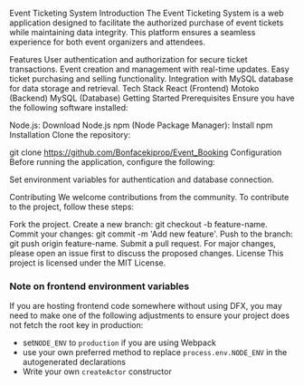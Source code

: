 Event Ticketing System
Introduction
The Event Ticketing System is a web application designed to facilitate the authorized purchase of event tickets while maintaining data integrity. This platform ensures a seamless experience for both event organizers and attendees.


Features
User authentication and authorization for secure ticket transactions.
Event creation and management with real-time updates.
Easy ticket purchasing and selling functionality.
Integration with MySQL database for data storage and retrieval.
Tech Stack
React (Frontend)
Motoko (Backend)
MySQL (Database)
Getting Started
Prerequisites
Ensure you have the following software installed:

Node.js: Download Node.js
npm (Node Package Manager): Install npm
Installation
Clone the repository:

git clone https://github.com/Bonfacekiprop/Event_Booking
Configuration
Before running the application, configure the following:

Set environment variables for authentication and database connection.

Contributing
We welcome contributions from the community. To contribute to the project, follow these steps:

Fork the project.
Create a new branch: git checkout -b feature-name.
Commit your changes: git commit -m 'Add new feature'.
Push to the branch: git push origin feature-name.
Submit a pull request.
For major changes, please open an issue first to discuss the proposed changes.
License
This project is licensed under the MIT License.

### Note on frontend environment variables

If you are hosting frontend code somewhere without using DFX, you may need to make one of the following adjustments to ensure your project does not fetch the root key in production:

- set`NODE_ENV` to `production` if you are using Webpack
- use your own preferred method to replace `process.env.NODE_ENV` in the autogenerated declarations
- Write your own `createActor` constructor